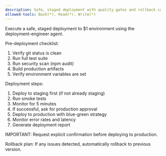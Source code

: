 ```yaml
---
description: Safe, staged deployment with quality gates and rollback capability
allowed-tools: Bash(*), Read(*), Write(*)
---
```


Execute a safe, staged deployment to $1 environment using the deployment-engineer agent.

Pre-deployment checklist:
1. Verify git status is clean
2. Run full test suite
3. Run security scan (npm audit)
4. Build production artifacts
5. Verify environment variables are set

Deployment steps:
1. Deploy to staging first (if not already staging)
2. Run smoke tests
3. Monitor for 5 minutes
4. If successful, ask for production approval
5. Deploy to production with blue-green strategy
6. Monitor error rates and latency
7. Generate deployment report

IMPORTANT: Request explicit confirmation before deploying to production.

Rollback plan: If any issues detected, automatically rollback to previous version.
